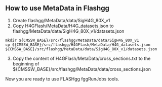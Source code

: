 ## How to use MetaData in Flashgg   
   
1) Create flashgg/MetaData/data/SigH4G_80X_v1   
2) Copy H4GFlash/MetaData/H4G_datasets.json to flashgg/MetaData/data/SigH4G_80X_v1/datasets.json   

```   
mkdir ${CMSSW_BASE}/src/flashgg/MetaData/data/SigH4G_80X_v1
cp ${CMSSW_BASE}/src/flashgg/H4GFlash/MetaData/H4G_datasets.json ${CMSSW_BASE}/src/flashgg/MetaData/data/SigH4G_80X_v1/datasets.json
```
   
3) Copy the content of H4GFlash/MetaData/cross_sections.txt to the beginning of ${CMSSW_BASE}/src/flashgg/MetaData/data/cross_sections.json   
   
Now you are ready to use FLASHgg fggRunJobs tools.
